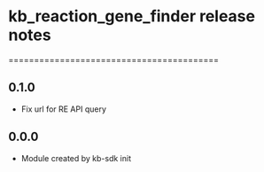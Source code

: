 # kb_reaction_gene_finder release notes
=========================================

0.1.0
-----
* Fix url for RE API query

0.0.0
-----
* Module created by kb-sdk init
